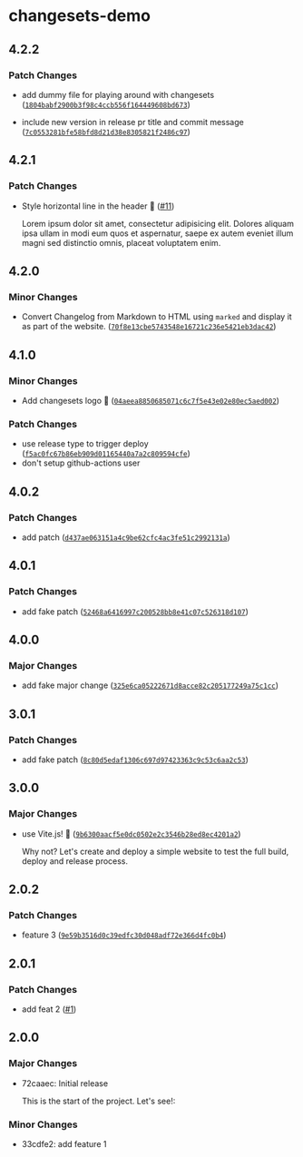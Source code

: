 # changesets-demo

## 4.2.2

### Patch Changes

- add dummy file for playing around with changesets ([`1804babf2900b3f98c4ccb556f164449608bd673`](https://github.com/sitek94/changesets-demo/commit/1804babf2900b3f98c4ccb556f164449608bd673))

- include new version in release pr title and commit message ([`7c0553281bfe58bfd8d21d38e8305821f2486c97`](https://github.com/sitek94/changesets-demo/commit/7c0553281bfe58bfd8d21d38e8305821f2486c97))

## 4.2.1

### Patch Changes

- Style horizontal line in the header 💅 ([#11](https://github.com/sitek94/changesets-demo/pull/11))

  Lorem ipsum dolor sit amet, consectetur adipisicing elit. Dolores aliquam ipsa ullam in modi eum quos et aspernatur,
  saepe ex autem eveniet illum magni sed distinctio omnis, placeat voluptatem enim.

## 4.2.0

### Minor Changes

- Convert Changelog from Markdown to HTML using `marked` and display it as part of the website. ([`70f8e13cbe5743548e16721c236e5421eb3dac42`](https://github.com/sitek94/changesets-demo/commit/70f8e13cbe5743548e16721c236e5421eb3dac42))

## 4.1.0

### Minor Changes

- Add changesets logo 🦋
  ([`04aeea8850685071c6c7f5e43e02e80ec5aed002`](https://github.com/sitek94/changesets-demo/commit/04aeea8850685071c6c7f5e43e02e80ec5aed002))

### Patch Changes

- use release type to trigger deploy
  ([`f5ac0fc67b86eb909d01165440a7a2c809594cfe`](https://github.com/sitek94/changesets-demo/commit/f5ac0fc67b86eb909d01165440a7a2c809594cfe))
- don't setup github-actions user

## 4.0.2

### Patch Changes

- add patch
  ([`d437ae063151a4c9be62cfc4ac3fe51c2992131a`](https://github.com/sitek94/changesets-demo/commit/d437ae063151a4c9be62cfc4ac3fe51c2992131a))

## 4.0.1

### Patch Changes

- add fake patch
  ([`52468a6416997c200528bb8e41c07c526318d107`](https://github.com/sitek94/changesets-demo/commit/52468a6416997c200528bb8e41c07c526318d107))

## 4.0.0

### Major Changes

- add fake major change
  ([`325e6ca05222671d8acce82c205177249a75c1cc`](https://github.com/sitek94/changesets-demo/commit/325e6ca05222671d8acce82c205177249a75c1cc))

## 3.0.1

### Patch Changes

- add fake patch
  ([`8c80d5edaf1306c697d97423363c9c53c6aa2c53`](https://github.com/sitek94/changesets-demo/commit/8c80d5edaf1306c697d97423363c9c53c6aa2c53))

## 3.0.0

### Major Changes

- use Vite.js! 🚀
  ([`9b6300aacf5e0dc0502e2c3546b28ed8ec4201a2`](https://github.com/sitek94/changesets-demo/commit/9b6300aacf5e0dc0502e2c3546b28ed8ec4201a2))

  Why not? Let's create and deploy a simple website to test the full build, deploy and release process.

## 2.0.2

### Patch Changes

- feature 3
  ([`9e59b3516d0c39edfc30d048adf72e366d4fc0b4`](https://github.com/sitek94/changesets-demo/commit/9e59b3516d0c39edfc30d048adf72e366d4fc0b4))

## 2.0.1

### Patch Changes

- add feat 2 ([#1](https://github.com/sitek94/changesets-demo/pull/1))

## 2.0.0

### Major Changes

- 72caaec: Initial release

  This is the start of the project. Let's see!:

### Minor Changes

- 33cdfe2: add feature 1
